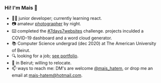 ### Hi! I'm Mais 👋
- :woman_technologist: junior developer; currently learning react.
- :camera: amateur [photographer](https://500px.com/maishatem) by night. 
- :keyboard: completed the [#7days7websites](https://itsmais.github.io/7Days7Websites/) challenge. projects inculded a COVID-19 dashboard and a word cloud generator.
- 📚 Computer Science undergrad (dec 2020) at The American University of Beirut.
- 🔍 looking for a job; [see portfolio](https://itsmais.github.io/).
- 📍 in Beirut; willing to relocate.
- 📫 ways to reach me: DM's are welcome [@mais_hatem](https://twitter.com/mais_hatem), or drop me an email at mais-hatem@hotmail.com.

<!--
**itsmais/itsmais** is a ✨ _special_ ✨ repository because its `README.md` (this file) appears on your GitHub profile.

Here are some ideas to get you started:

- 🔭 I’m currently working on ...
- 🌱 I’m currently learning ...
- 👯 I’m looking to collaborate on ...
- 🤔 I’m looking for help with ...
- 💬 Ask me about ...
- 📫 How to reach me: ...
- 😄 Pronouns: ...
- ⚡ Fun fact: ...
-->
